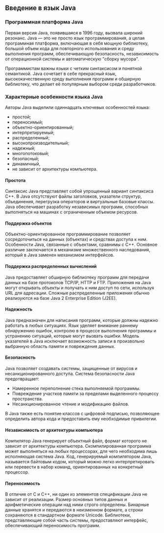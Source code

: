 ## Введение в язык Java

### Программная платформа Java

Первая версия Java, появившаяся в 1996 году, вызвала широкий резонанс. Java — это не просто язык программирования, а целая программная платформа, включающая в себя мощную библиотеку, большой объем кода для повторного использования и среду выполнения программ, обеспечивающую безопасность, независимость от операционной системы и автоматическую "сборку мусора".

Программистам важны языки с четким синтаксисом и понятной семантикой. Java сочетает в себе прекрасный язык, высококачественную среду выполнения программ и обширную библиотеку, что делает её популярным выбором среди разработчиков.

### Характерные особенности языка Java

Авторы Java выделили одиннадцать ключевых особенностей языка:

*   простой;
*   переносимый;
*   объектно-ориентированный;
*   интерпретируемый;
*   распределенный;
*   высокопроизводительный;
*   надежный;
*   многопотоковый;
*   безопасный;
*   динамичный,
*   не зависит от архитектуры компьютера.

#### Простота

Синтаксис Java представляет собой упрощенный вариант синтаксиса C++. В Java отсутствуют файлы заголовков, указатели структур, объединения, перегрузка операторов и виртуальные базовые классы. Java обеспечивает разработку независимых программ, способных выполняться на машинах с ограниченным объемом ресурсов.

#### Поддержка объектов

Объектно-ориентированное программирование позволяет сосредоточиться на данных (объектах) и средствах доступа к ним. Особенности Java, связанные с объектами, сравнимы с C++. Основное различие заключается в механизме множественного наследования, который в Java заменен механизмом интерфейсов.

#### Поддержка распределенных вычислений

Java предоставляет обширную библиотеку программ для передачи данных на базе протоколов TCP/IP, HTTP и FTP. Приложения на Java могут открывать объекты и получать к ним доступ по сети, используя URL для адресации. Сложные распределенные приложения обычно реализуются на базе Java 2 Enterprise Edition (J2EE).

#### Надежность

Java предназначен для написания программ, которые должны надежно работать в любых ситуациях. Язык уделяет внимание раннему обнаружению ошибок, контролю в процессе выполнения программы и устранению ситуаций, которые могут вызвать ошибки. Модель указателей в Java исключает возможность записи в произвольно выбранную область памяти и повреждения данных.

#### Безопасность

Java позволяет создавать системы, защищенные от вирусов и несанкционированного доступа. Система безопасности Java предотвращает:

*   Намеренное переполнение стека выполняемой программы.
*   Повреждение участков памяти за пределами выделенного процессу пространства.
*   Несанкционированное чтение и модификацию файлов.

В Java также есть понятие классов с цифровой подписью, позволяющее определить автора кода и предоставить ему необходимые привилегии.

#### Независимость от архитектуры компьютера

Компилятор Java генерирует объектный файл, формат которого не зависит от архитектуры компьютера. Скомпилированная программа может выполняться на любых процессорах, для чего необходима лишь исполняющая система Java. Код, генерируемый компилятором Java, называется байтовым кодом, который можно легко интерпретировать или перевести в набор команд, ориентированных на конкретный процессор.

#### Переносимость

В отличие от C и C++, ни один из элементов спецификации Java не зависит от реализации. Размер основных типов данных и арифметические операции над ними строго определены. Бинарные данные хранятся и передаются в неизменном формате, а строки сохраняются в стандартном формате Unicode. Библиотеки, представляющие собой часть системы, предоставляют интерфейс, обеспечивающий переносимость программ.

